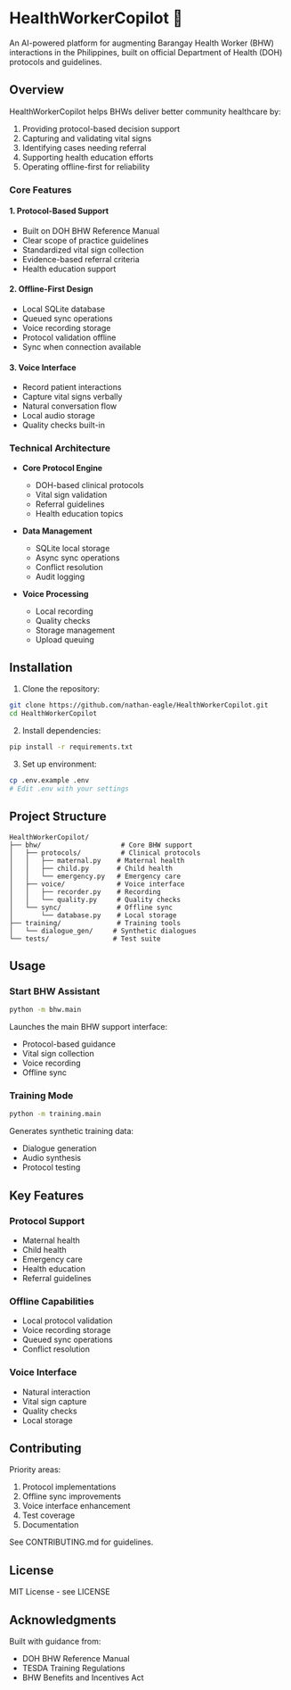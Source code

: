 # HealthWorkerCopilot 🏥

An AI-powered platform for augmenting Barangay Health Worker (BHW) interactions in the Philippines, built on official Department of Health (DOH) protocols and guidelines.

## Overview

HealthWorkerCopilot helps BHWs deliver better community healthcare by:
1. Providing protocol-based decision support
2. Capturing and validating vital signs
3. Identifying cases needing referral
4. Supporting health education efforts
5. Operating offline-first for reliability

### Core Features

#### 1. Protocol-Based Support
- Built on DOH BHW Reference Manual
- Clear scope of practice guidelines
- Standardized vital sign collection
- Evidence-based referral criteria
- Health education support

#### 2. Offline-First Design
- Local SQLite database
- Queued sync operations
- Voice recording storage
- Protocol validation offline
- Sync when connection available

#### 3. Voice Interface
- Record patient interactions
- Capture vital signs verbally
- Natural conversation flow
- Local audio storage
- Quality checks built-in

### Technical Architecture

- **Core Protocol Engine**
  - DOH-based clinical protocols
  - Vital sign validation
  - Referral guidelines
  - Health education topics

- **Data Management**
  - SQLite local storage
  - Async sync operations
  - Conflict resolution
  - Audit logging

- **Voice Processing**
  - Local recording
  - Quality checks
  - Storage management
  - Upload queuing

## Installation

1. Clone the repository:
```bash
git clone https://github.com/nathan-eagle/HealthWorkerCopilot.git
cd HealthWorkerCopilot
```

2. Install dependencies:
```bash
pip install -r requirements.txt
```

3. Set up environment:
```bash
cp .env.example .env
# Edit .env with your settings
```

## Project Structure

```
HealthWorkerCopilot/
├── bhw/                    # Core BHW support
│   ├── protocols/          # Clinical protocols
│   │   ├── maternal.py    # Maternal health
│   │   ├── child.py       # Child health
│   │   └── emergency.py   # Emergency care
│   ├── voice/             # Voice interface
│   │   ├── recorder.py    # Recording
│   │   └── quality.py     # Quality checks
│   └── sync/              # Offline sync
│       └── database.py    # Local storage
├── training/              # Training tools
│   └── dialogue_gen/     # Synthetic dialogues
└── tests/                # Test suite
```

## Usage

### Start BHW Assistant
```bash
python -m bhw.main
```
Launches the main BHW support interface:
- Protocol-based guidance
- Vital sign collection
- Voice recording
- Offline sync

### Training Mode
```bash
python -m training.main
```
Generates synthetic training data:
- Dialogue generation
- Audio synthesis
- Protocol testing

## Key Features

### Protocol Support
- Maternal health
- Child health
- Emergency care
- Health education
- Referral guidelines

### Offline Capabilities
- Local protocol validation
- Voice recording storage
- Queued sync operations
- Conflict resolution

### Voice Interface
- Natural interaction
- Vital sign capture
- Quality checks
- Local storage

## Contributing

Priority areas:
1. Protocol implementations
2. Offline sync improvements
3. Voice interface enhancement
4. Test coverage
5. Documentation

See CONTRIBUTING.md for guidelines.

## License

MIT License - see LICENSE

## Acknowledgments

Built with guidance from:
- DOH BHW Reference Manual
- TESDA Training Regulations
- BHW Benefits and Incentives Act
